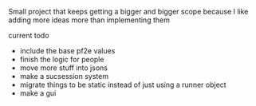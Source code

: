 Small project that keeps getting a bigger and bigger scope because I like adding more ideas more than implementing them

current todo
  - include the base pf2e values
  - finish the logic for people
  - move more stuff into jsons
  - make a sucsession system
  - migrate things to be static instead of just using a runner object
  - make a gui
